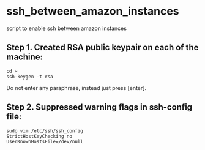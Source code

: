 # ssh_between_amazon_instances
script to enable ssh between amazon instances


## Step 1. Created RSA public keypair on each of the machine:

    cd ~
    ssh-keygen -t rsa

Do not enter any paraphrase, instead just press [enter].

## Step 2. Suppressed warning flags in ssh-config file:

    sudo vim /etc/ssh/ssh_config
    StrictHostKeyChecking no
    UserKnownHostsFile=/dev/null

